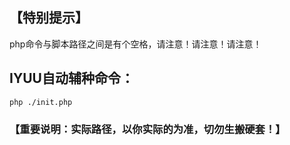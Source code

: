 ## 【特别提示】
php命令与脚本路径之间是有个空格，请注意！请注意！请注意！


## IYUU自动辅种命令：
`php ./init.php`



### 【重要说明：实际路径，以你实际的为准，切勿生搬硬套！】